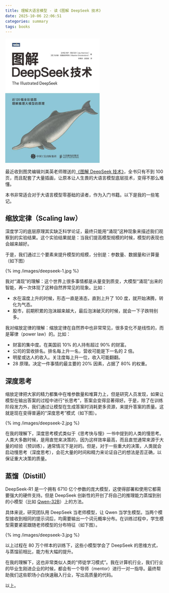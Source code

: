 ```yaml
---
title: 理解大语言模型 - 读《图解 DeepSeek 技术》
date: 2025-10-06 22:06:51
categories: summary
tags: books
---
```


<img src="/images/deepseek-0.jpg" width="300px" />

最近收到图灵编辑刘美英老师赠送的[《图解 DeepSeek 技术》](https://book.douban.com/subject/37425385/)，全书只有不到 100 页，而且配套了大量插画，让原本让人生畏的大语言模型底层技术，变得不那么难懂。

本书非常适合对于大语言模型零基础的读者，作为入门书籍。以下是我的一些笔记。

## 缩放定律（Scaling law）

深度学习的底层原理其实缺乏科学论证，最终只能用“涌现”这种现象来描述我们观察到的实验结果。这个实验结果就是：当我们提高模型规模的时候，模型的表现也会越来越好。

于是，我们通过三个要素来提升模型的规模，分别是：参数量、数据量和计算量（如下图）

{% img /images/deepseek-1.jpg %}

我对“涌现”的理解：这个世界上很多事情都是从量变到质变，大模型“涌现”出来的智能，再一次体现了这种自然界常见的现象。比如：
 - 水在温度上升的时候，形态一直是液态，直到上升了 100 度，就开始沸腾，转化为气态。
 - 股市，前期积累的泡沫越来越大，最后泡沫破灭的时候，就会一下子跌特别多。

我对缩放定律的理解：缩放定律在自然界中也非常常见，很多变化不是线性的，而是幂律（power law）的。比如：
 - 财富的集中度。在美国前 10% 的人持有超过 90% 的财富。
 - 公司的营收排名。排名每上升一名，营收可能是下一名的 2 倍。
 - 明星或达人的收入。关注度每上升一位，收入可能翻翻。
 - 28 原理。决定一件事情的最主要的 20% 因素，占据了 80% 的权重。

## 深度思考

缩放定律把大家的精力都集中在堆参数量和堆算力上，但是研究人员发现，如果让模型在输出答案的过程中进行“长思考”，答案会变得显著得好。于是，除了在训练阶段发力外，我们通过让模型在生成答案时消耗更多资源，来提升答案的质量。这就是现在变得普遍的“深度思考”模式（如下图）。

{% img /images/deepseek-2.jpg %}

在我的理解下，深度思考模式类似于《思考快与慢》一书中提到的人类的慢思考。人类大多数时候，是用直觉来决策的，因为这样效率最高，而且直觉通常来源于大量的经验（预训练），通常情况下是对的。但是，对于一些重大的决策，人类就会启动慢思考（深度思考），会花大量的时间和精力来论证自己的想法是否正确，以保证重大决策的质量。

## 蒸馏（Distill）

DeepSeek-R1 是一个拥有 6710 亿个参数的庞大模型，这使得部署和使用它都需要强大的硬件支持。但是 DeepSeek 创新性的开创了将自己的推理能力蒸馏到别的小模型（比如 [Qwen-32B](https://huggingface.co/deepseek-ai/DeepSeek-R1-Distill-Qwen-32B)）上的方法。

具体来说，研究团队用 DeepSeek 当老师模型，让 Qwen 当学生模型。当两个模型接收到相同的提示词后，均需要输出一个词元概率分布。在训练过程中，学生模型需要紧密跟随老师模型的分布特征（如下图）。

{% img /images/deepseek-3.jpg %}

以上过程在 80 万个样本的训练下，这些小模型学会了 DeepSeek 的思维方式，与蒸馏前相比，能力有大幅的提升。

在我的理解下，这也非常类似人类的“师徒学习模式”。我在计算机行业，我们行业的毕业生刚进企业的时候，都会有一个导师（mentor）进行一对一指导。最终帮助我们这些职场小白快速融入行业，写出高质量的代码。

以上。
